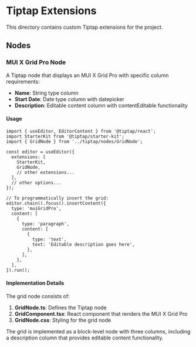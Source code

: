 # Tiptap Extensions

This directory contains custom Tiptap extensions for the project.

## Nodes

### MUI X Grid Pro Node

A Tiptap node that displays an MUI X Grid Pro with specific column requirements:

- **Name**: String type column
- **Start Date**: Date type column with datepicker
- **Description**: Editable content column with contentEditable functionality

#### Usage

```tsx
import { useEditor, EditorContent } from '@tiptap/react';
import StarterKit from '@tiptap/starter-kit';
import { GridNode } from '../tiptap/nodes/GridNode';

const editor = useEditor({
  extensions: [
    StarterKit,
    GridNode,
    // other extensions...
  ],
  // other options...
});

// To programmatically insert the grid:
editor.chain().focus().insertContent({
  type: 'muiGridPro',
  content: [
    {
      type: 'paragraph',
      content: [
        {
          type: 'text',
          text: 'Editable description goes here',
        },
      ],
    },
  ],
}).run();
```

#### Implementation Details

The grid node consists of:

1. **GridNode.ts**: Defines the Tiptap node
2. **GridComponent.tsx**: React component that renders the MUI X Grid Pro
3. **GridNode.css**: Styling for the grid node

The grid is implemented as a block-level node with three columns, including a description column that provides editable content functionality.
